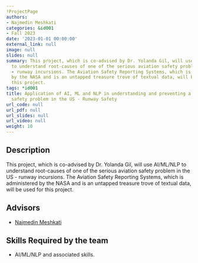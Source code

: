 ```yaml
---
!ProjectPage
authors:
- Najmedin Meshkati
categories: &id001
- Fall 2023
date: '2023-01-01 00:00:00'
external_link: null
image: null
slides: null
summary: This project, which is co-advised by Dr. Yolanda Gil, will use AI/ML/NLP
  to understand root-causes of one of the serious aviation safety problem in the US
  - runway incursions. The Aviation Safety Reporting Systems, which is administered
  by the NASA and is an untapped treasure trove of textual data, will be used for
  this project.
tags: *id001
title: Application of AI, ML and NLP in understanding and preventing a serious aviation
  safety problem in the US - Runway Safety
url_code: null
url_pdf: null
url_slides: null
url_video: null
weight: 10
---
```

## Description

This project, which is co-advised by Dr. Yolanda Gil, will use AI/ML/NLP to understand root-causes of one of the serious aviation safety problem in the US - runway incursions. The Aviation Safety Reporting Systems, which is administered by the NASA and is an untapped treasure trove of textual data, will be used for this project.




## Advisors

* [Najmedin Meshkati](../../../author/najmedin-meshkati)

## Skills Required by the team


* AI/ML/NLP and associated skills.